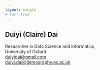 ```yaml
---
layout: single
# toc: true
---
```


## Duiyi (Claire) Dai

Researcher in Data Science and Informatics, <br>
University of Oxford <br>
duiyidai@gmail.com <br>
duiyi.dai@demography.ox.ac.uk
